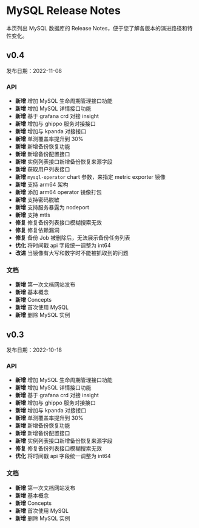 # MySQL Release Notes

本页列出 MySQL 数据库的 Release Notes，便于您了解各版本的演进路径和特性变化。

## v0.4

发布日期：2022-11-08

### API

- **新增** 增加 MySQL 生命周期管理接口功能
- **新增** 增加 MySQL 详情接口功能
- **新增** 基于 grafana crd 对接 insight
- **新增** 增加与 ghippo 服务对接接口
- **新增** 增加与 kpanda 对接接口
- **新增** 单测覆盖率提升到 30%
- **新增** 新增备份恢复功能
- **新增** 新增备份配置接口
- **新增** 实例列表接口新增备份恢复来源字段
- **新增** 获取用户列表接口
- **新增** `mysql-operator` chart 参数，来指定 metric exporter 镜像
- **新增** 支持 arm64 架构
- **新增** 添加 arm64 operator 镜像打包
- **新增** 支持密码脱敏
- **新增** 支持服务暴露为 nodeport
- **新增** 支持 mtls
- **修复** 修复备份列表接口模糊搜索无效
- **修复** 修复依赖漏洞
- **修复** 备份 Job 被删除后，无法展示备份任务列表
- **优化** 将时间戳 api 字段统一调整为 int64
- **改进** 当镜像有大写和数字时不能被抓取到的问题

### 文档

- **新增** 第一次文档网站发布
- **新增** 基本概念
- **新增** Concepts
- **新增** 首次使用 MySQL
- **新增** 删除 MySQL 实例

## v0.3

发布日期：2022-10-18

### API

- **新增** 增加 MySQL 生命周期管理接口功能
- **新增** 增加 MySQL 详情接口功能
- **新增** 基于 grafana crd 对接 insight
- **新增** 增加与 ghippo 服务对接接口
- **新增** 增加与 kpanda 对接接口
- **新增** 单测覆盖率提升到 30%
- **新增** 新增备份恢复功能
- **新增** 新增备份配置接口
- **新增** 实例列表接口新增备份恢复来源字段
- **修复** 修复备份列表接口模糊搜索无效
- **优化** 将时间戳 api 字段统一调整为 int64

### 文档

- **新增** 第一次文档网站发布
- **新增** 基本概念
- **新增** Concepts
- **新增** 首次使用 MySQL
- **新增** 删除 MySQL 实例
